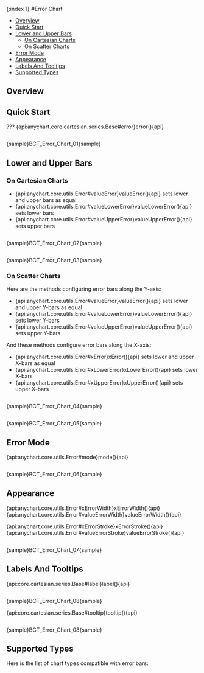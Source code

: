 {:index 1}
#Error Chart

* [Overview](#overview)
* [Quick Start](#quick_start)
* [Lower and Upper Bars](#lower_and_upper_bars)
  * [On Cartesian Charts](cartesian_charts)
  * [On Scatter Charts](scatter_charts)
* [Error Mode](#error_mode)
* [Appearance](#appearance)
* [Labels And Tooltips](#labels_and_tooltips)
* [Supported Types](#supported_types)

## Overview

## Quick Start

??? {api:anychart.core.cartesian.series.Base#error}error(){api}

```

```

{sample}BCT\_Error\_Chart\_01{sample}

## Lower and Upper Bars

### On Cartesian Charts

* {api:anychart.core.utils.Error#valueError}valueError(){api} sets lower and upper bars as equal
* {api:anychart.core.utils.Error#valueLowerError}valueLowerError(){api} sets lower bars
* {api:anychart.core.utils.Error#valueUpperError}valueUpperError(){api} sets upper bars

```

```

{sample}BCT\_Error\_Chart\_02{sample}

```

```

{sample}BCT\_Error\_Chart\_03{sample}

### On Scatter Charts

Here are the methods configuring error bars along the Y-axis:

* {api:anychart.core.utils.Error#valueError}valueError(){api} sets lower and upper Y-bars as equal
* {api:anychart.core.utils.Error#valueLowerError}valueLowerError(){api} sets lower Y-bars
* {api:anychart.core.utils.Error#valueUpperError}valueUpperError(){api} sets upper Y-bars

And these methods configure error bars along the X-axis:

* {api:anychart.core.utils.Error#xError}xError(){api} sets lower and upper X-bars as equal
* {api:anychart.core.utils.Error#xLowerError}xLowerError(){api} sets lower X-bars
* {api:anychart.core.utils.Error#xUpperError}xUpperError(){api} sets upper X-bars

```

```

{sample}BCT\_Error\_Chart\_04{sample}

```

```

{sample}BCT\_Error\_Chart\_05{sample}

## Error Mode

{api:anychart.core.utils.Error#mode}mode(){api}

```

```

{sample}BCT\_Error\_Chart\_06{sample}

## Appearance

{api:anychart.core.utils.Error#xErrorWidth}xErrorWidth(){api}
{api:anychart.core.utils.Error#valueErrorWidth}valueErrorWidth(){api}

{api:anychart.core.utils.Error#xErrorStroke}xErrorStroke(){api}
{api:anychart.core.utils.Error#valueErrorStroke}valueErrorStroke(){api}

```

```

{sample}BCT\_Error\_Chart\_07{sample}

## Labels And Tooltips

{api:core.cartesian.series.Base#label}label(){api}

```

```

{sample}BCT\_Error\_Chart\_08{sample}

{api:core.cartesian.series.Base#tooltip}tooltip(){api}

```

```

{sample}BCT\_Error\_Chart\_08{sample}

## Supported Types

Here is the list of chart types compatible with error bars: